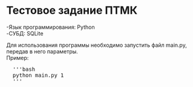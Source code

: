 # Тестовое задание ПТМК  

-Язык программирования: Python  
-СУБД: SQLite  

Для использования программы необходимо запустить файл main.py, передав в него параметры.  
Пример:  
<pre>
  '''bash
  python main.py 1
  '''
</pre>
